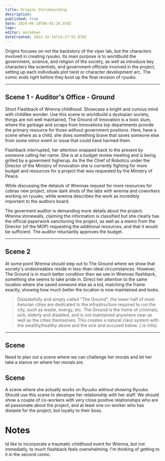 ```yaml
---
title: Origins Storyboarding
description: 
published: true
date: 2024-06-10T06:43:24.559Z
tags: 
editor: markdown
dateCreated: 2023-10-14T14:27:55.878Z
---
```


Origins focuses on not the backstory of the viper lab, but the characters involved in creating ryuuko. Its main purpose is to worldbuild the government, science, and religion of the society, as well as introduce key characters like scientists, and government officials involved in the project, setting up each individuals plot twist or character development arc. The comic ends right before they boot up the final revision of ryuuko.

---

## Scene 1 - Auditor's Office - Ground
Short Flashback of Wrenna childhood. Showcase a bright and curious mind with childlike wonder. Use this scene to worldbuild a dystopian society, things are not well maintained, The Ground of Innovation is a toxic slum, where the garbage and scraps from Innovations top departments provide the primary resource for those without government positions. Here, have a scene where as a child, she does something brave that saves someone else from some minor event or issue that could have harmed them.

Flashback interrupted, her attention snapped back to the present by someone calling her name. She is at a budget review meeting and is being grilled by a goverment higherup. As the the Chief of Robotics under the Director of the Ministry of Innovation she is currently fighting for more budget and resources for a project that was requested by the Ministry of Peace. 

While discussing the detaiuls of Wrennas request for more resources for cobras new project, show dark shots of the labs with wrenna and coworkers working on ryuuko, while wrenna describes the work as incredibly important to the auditors board.

The goverment auditor is demanding more details about the project. Wrenna stonewalls, claiming the information is classified but she clearly has the official paperwork sanctioning the project, as well as a memo from the Director (of the MOP) requesting the additional resources, and that it would be sufficient. The auditor reluctantly approves the budget.

---

## Scene 2
At some point Wrenna should step out to The Ground where we show that society's undesireables reside in less-than-ideal circumstances. However, The Ground is in much better condition then we see in Wrennas flashback, something she seems to take pride in. Direct her attention to the same location where she saved someone else as a kid, matching the frame exactly, showing how much better the location is now maintained and looks.
> Distastefully and simply called "The Ground", the lower half of most Aelorian cities are dedicated to the infrastructure required to run the city, such as waste, energy, etc. The Ground is the home of criminals, sick, elderly and disabled, and is not maintained anywhere near as well as the cities themselves. This creates a natural class system with the wealthy/healthy above and the sick and accused below.
{.is-info}

---

## Scene 
Need to plan out a scene where we can challenge her morals and let her take a stance on where her morals are.

## Scene 
A scene where she actually works on Ryuuko without showing Ryuuko. Should use this scene to develope her relationship with her staff. We should show a couple of co-workers with very close positive relationships who are all passionate about the project, and at least one co-worker who has distaste for the project, but loyalty to their boss.

# Notes
Id like to incorporate a traumatic childhood event for Wrenna, but not immediatly, to much flashback feels overwhelming. I'm thinking of getting to it in the second comic.